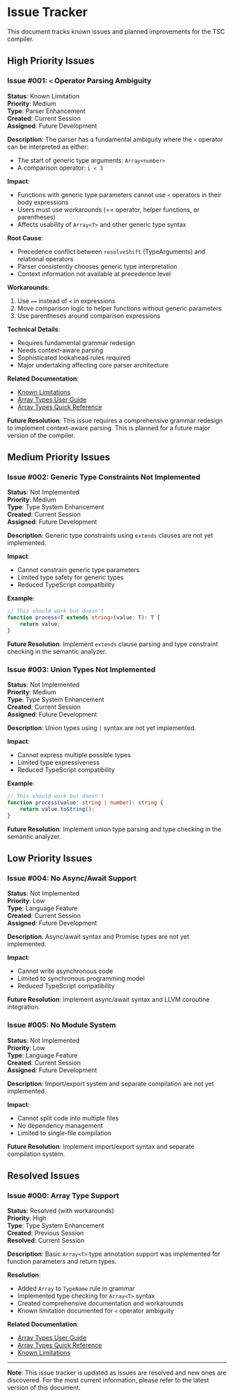# Issue Tracker

This document tracks known issues and planned improvements for the TSC compiler.

## High Priority Issues

### Issue #001: `<` Operator Parsing Ambiguity
**Status**: Known Limitation  
**Priority**: Medium  
**Type**: Parser Enhancement  
**Created**: Current Session  
**Assigned**: Future Development  

**Description**:
The parser has a fundamental ambiguity where the `<` operator can be interpreted as either:
- The start of generic type arguments: `Array<number>`
- A comparison operator: `i < 3`

**Impact**:
- Functions with generic type parameters cannot use `<` operators in their body expressions
- Users must use workarounds (== operator, helper functions, or parentheses)
- Affects usability of `Array<T>` and other generic type syntax

**Root Cause**:
- Precedence conflict between `resolveShift` (TypeArguments) and relational operators
- Parser consistently chooses generic type interpretation
- Context information not available at precedence level

**Workarounds**:
1. Use `==` instead of `<` in expressions
2. Move comparison logic to helper functions without generic parameters
3. Use parentheses around comparison expressions

**Technical Details**:
- Requires fundamental grammar redesign
- Needs context-aware parsing
- Sophisticated lookahead rules required
- Major undertaking affecting core parser architecture

**Related Documentation**:
- [Known Limitations](docs/KNOWN_LIMITATIONS.md)
- [Array Types User Guide](docs/ARRAY_TYPES_USER_GUIDE.md)
- [Array Types Quick Reference](docs/ARRAY_TYPES_QUICK_REFERENCE.md)

**Future Resolution**:
This issue requires a comprehensive grammar redesign to implement context-aware parsing. This is planned for a future major version of the compiler.

## Medium Priority Issues

### Issue #002: Generic Type Constraints Not Implemented
**Status**: Not Implemented  
**Priority**: Medium  
**Type**: Type System Enhancement  
**Created**: Current Session  
**Assigned**: Future Development  

**Description**:
Generic type constraints using `extends` clauses are not yet implemented.

**Impact**:
- Cannot constrain generic type parameters
- Limited type safety for generic types
- Reduced TypeScript compatibility

**Example**:
```typescript
// This should work but doesn't
function process<T extends string>(value: T): T {
    return value;
}
```

**Future Resolution**:
Implement `extends` clause parsing and type constraint checking in the semantic analyzer.

### Issue #003: Union Types Not Implemented
**Status**: Not Implemented  
**Priority**: Medium  
**Type**: Type System Enhancement  
**Created**: Current Session  
**Assigned**: Future Development  

**Description**:
Union types using `|` syntax are not yet implemented.

**Impact**:
- Cannot express multiple possible types
- Limited type expressiveness
- Reduced TypeScript compatibility

**Example**:
```typescript
// This should work but doesn't
function process(value: string | number): string {
    return value.toString();
}
```

**Future Resolution**:
Implement union type parsing and type checking in the semantic analyzer.

## Low Priority Issues

### Issue #004: No Async/Await Support
**Status**: Not Implemented  
**Priority**: Low  
**Type**: Language Feature  
**Created**: Current Session  
**Assigned**: Future Development  

**Description**:
Async/await syntax and Promise types are not yet implemented.

**Impact**:
- Cannot write asynchronous code
- Limited to synchronous programming model
- Reduced TypeScript compatibility

**Future Resolution**:
Implement async/await syntax and LLVM coroutine integration.

### Issue #005: No Module System
**Status**: Not Implemented  
**Priority**: Low  
**Type**: Language Feature  
**Created**: Current Session  
**Assigned**: Future Development  

**Description**:
Import/export system and separate compilation are not yet implemented.

**Impact**:
- Cannot split code into multiple files
- No dependency management
- Limited to single-file compilation

**Future Resolution**:
Implement import/export syntax and separate compilation system.

## Resolved Issues

### Issue #000: Array<T> Type Support
**Status**: Resolved (with workarounds)  
**Priority**: High  
**Type**: Type System Enhancement  
**Created**: Previous Session  
**Resolved**: Current Session  

**Description**:
Basic `Array<T>` type annotation support was implemented for function parameters and return types.

**Resolution**:
- Added `Array` to `TypeName` rule in grammar
- Implemented type checking for `Array<T>` syntax
- Created comprehensive documentation and workarounds
- Known limitation documented for `<` operator ambiguity

**Related Documentation**:
- [Array Types User Guide](docs/ARRAY_TYPES_USER_GUIDE.md)
- [Array Types Quick Reference](docs/ARRAY_TYPES_QUICK_REFERENCE.md)
- [Known Limitations](docs/KNOWN_LIMITATIONS.md)

---

**Note**: This issue tracker is updated as issues are resolved and new ones are discovered. For the most current information, please refer to the latest version of this document.